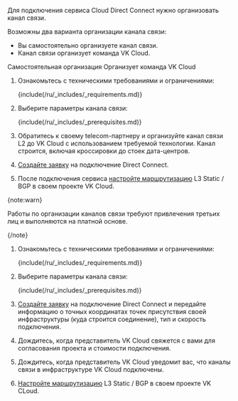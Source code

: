Для подключения сервиса Cloud Direct Connect нужно организовать канал связи.

Возможны два варианта организации канала связи:

- Вы самостоятельно организуете канал связи.
- Канал связи организует команда VK Cloud.

<tabs>
<tablist>
<tab>Самостоятельная организация</tab>
<tab>Организует команда VK Cloud</tab>
</tablist>
<tabpanel>

1. Ознакомьтесь с техническими требованиями и ограничениями:

    {include(/ru/_includes/_requirements.md)}

1. Выберите параметры канала связи:

    {include(/ru/_includes/_prerequisites.md)}

1. Обратитесь к своему telecom-партнеру и организуйте канал связи L2 до VK Cloud с использованием требуемой технологии. Канал строится, включая кроссировки до стоек дата-центров.

1. [Создайте заявку](https://cloud.vk.com/direct-connect) на подключение Direct Connect.
1. После подключения сервиса [настройте маршрутизацию](../how-to-guides/advanced-router) L3 Static / BGP в своем проекте VK Cloud.

</tabpanel>
<tabpanel>

{note:warn}

Работы по организации каналов связи требуют привлечения третьих лиц и выполняются на платной основе.

{/note}

1. Ознакомьтесь с техническими требованиями и ограничениями:

    {include(/ru/_includes/_requirements.md)}

1. Выберите параметры канала связи:

    {include(/ru/_includes/_prerequisites.md)}

1. [Создайте заявку](https://cloud.vk.com/direct-connect/) на подключение Direct Connect и передайте информацию о точных координатах точек присутствия своей инфраструктуры (куда строится соединение), тип и скорость подключения.
1. Дождитесь, когда представитель VK Cloud свяжется с вами для согласования проекта и стоимости подключения.
1. Дождитесь, когда представитель VK Cloud уведомит вас, что каналы связи в инфраструктуре VK Cloud подключены.
1. [Настройте маршрутизацию](../how-to-guides/advanced-router) L3 Static / BGP в своем проекте VK CLoud.

</tabpanel>
</tabs>
